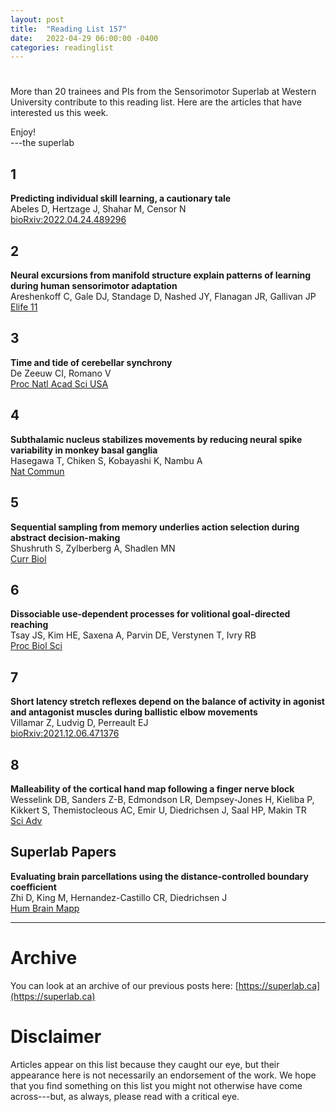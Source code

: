 ```yaml
---
layout: post
title:  "Reading List 157"
date:   2022-04-29 06:00:00 -0400
categories: readinglist
---
```


# 

More than 20 trainees and PIs from the Sensorimotor Superlab at Western University contribute to this reading list. Here are the articles that have interested us this week.

Enjoy!  
---the superlab

## 1
**Predicting individual skill learning, a cautionary tale**  
Abeles D, Hertzage J, Shahar M, Censor N  
[bioRxiv:2022.04.24.489296](https://www.biorxiv.org/content/10.1101/2022.04.24.489296v1)

## 2
**Neural excursions from manifold structure explain patterns of learning during human sensorimotor adaptation**  
Areshenkoff C, Gale DJ, Standage D, Nashed JY, Flanagan JR, Gallivan JP  
[Elife 11](https://dx.doi.org/10.7554/eLife.74591)

## 3
**Time and tide of cerebellar synchrony**  
De Zeeuw CI, Romano V  
[Proc Natl Acad Sci USA](https://dx.doi.org/10.1073/pnas.2204155119)

## 4
**Subthalamic nucleus stabilizes movements by reducing neural spike variability in monkey basal ganglia**  
Hasegawa T, Chiken S, Kobayashi K, Nambu A  
[Nat Commun](https://dx.doi.org/10.1038/s41467-022-29750-2)

## 5
**Sequential sampling from memory underlies action selection during abstract decision-making**  
Shushruth S, Zylberberg A, Shadlen MN  
[Curr Biol](https://dx.doi.org/10.1016/j.cub.2022.03.014)

## 6
**Dissociable use-dependent processes for volitional goal-directed reaching**  
Tsay JS, Kim HE, Saxena A, Parvin DE, Verstynen T, Ivry RB  
[Proc Biol Sci](https://dx.doi.org/10.1098/rspb.2022.0415)

## 7
**Short latency stretch reflexes depend on the balance of activity in agonist and antagonist muscles during ballistic elbow movements**  
Villamar Z, Ludvig D, Perreault EJ  
[bioRxiv:2021.12.06.471376](https://www.biorxiv.org/content/10.1101/2021.12.06.471376v2)

## 8
**Malleability of the cortical hand map following a finger nerve block**  
Wesselink DB, Sanders Z-B, Edmondson LR, Dempsey-Jones H, Kieliba P, Kikkert S, Themistocleous AC, Emir U, Diedrichsen J, Saal HP, Makin TR  
[Sci Adv](https://www.science.org/doi/10.1126/sciadv.abk2393)


## Superlab Papers

**Evaluating brain parcellations using the distance-controlled boundary coefficient**  
Zhi D, King M, Hernandez-Castillo CR, Diedrichsen J  
[Hum Brain Mapp](https://dx.doi.org/10.1002/hbm.25878)



---
# Archive
You can look at an archive of our previous posts here: [https://superlab.ca](https://superlab.ca)


# Disclaimer
Articles appear on this list because they caught our eye, but their appearance here is not necessarily an endorsement of the work. We hope that you find something on this list you might not otherwise have come across---but, as always, please read with a critical eye.

